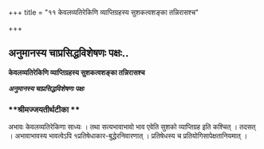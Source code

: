 +++
title = "११ केवलव्यतिरेकिणि व्याप्तिग्रहस्य सुशकत्वशङ्का तन्निरासश्च"

+++


## अनुमानस्य चाप्रसिद्धविशेषणः पक्षः..

**केवलव्यतिरेकिणि व्याप्तिग्रहस्य सुशकत्वशङ्का तन्निरासश्च**

***अनुमानस्य चाप्रसिद्धविशेषणः पक्षः***

### **श्रीमज्जयतीर्थटीका **

अभावः केवलव्यतिरेकिणा साध्यः । तथा सत्यभावाभावो भाव एवेति सुशको व्याप्तिग्रह इति कश्चित् । तदसत् । अभावाभावस्य भावत्वेऽपि १प्रतिषेधाकार-बुद्धेरनिवारणात् । प्रतिषेधस्य च प्रतियोगिसापेक्षतानियमात् ।

